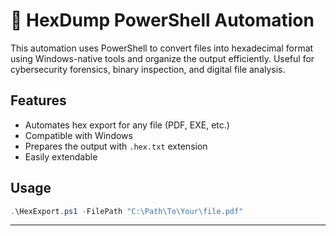 # 🧪 HexDump PowerShell Automation

This automation uses PowerShell to convert files into hexadecimal format using Windows-native tools and organize the output efficiently. Useful for cybersecurity forensics, binary inspection, and digital file analysis.

## Features

- Automates hex export for any file (PDF, EXE, etc.)
- Compatible with Windows
- Prepares the output with `.hex.txt` extension
- Easily extendable

## Usage

```powershell
.\HexExport.ps1 -FilePath "C:\Path\To\Your\file.pdf"
```

---



